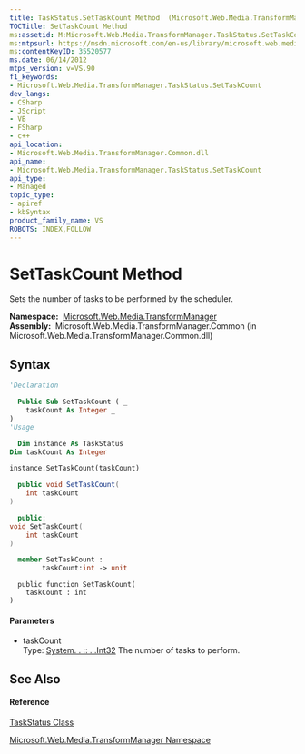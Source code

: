 ```yaml
---
title: TaskStatus.SetTaskCount Method  (Microsoft.Web.Media.TransformManager)
TOCTitle: SetTaskCount Method
ms:assetid: M:Microsoft.Web.Media.TransformManager.TaskStatus.SetTaskCount(System.Int32)
ms:mtpsurl: https://msdn.microsoft.com/en-us/library/microsoft.web.media.transformmanager.taskstatus.settaskcount(v=VS.90)
ms:contentKeyID: 35520577
ms.date: 06/14/2012
mtps_version: v=VS.90
f1_keywords:
- Microsoft.Web.Media.TransformManager.TaskStatus.SetTaskCount
dev_langs:
- CSharp
- JScript
- VB
- FSharp
- c++
api_location:
- Microsoft.Web.Media.TransformManager.Common.dll
api_name:
- Microsoft.Web.Media.TransformManager.TaskStatus.SetTaskCount
api_type:
- Managed
topic_type:
- apiref
- kbSyntax
product_family_name: VS
ROBOTS: INDEX,FOLLOW
---
```


# SetTaskCount Method

Sets the number of tasks to be performed by the scheduler.

**Namespace:**  [Microsoft.Web.Media.TransformManager](microsoft-web-media-transformmanager-namespace.md)  
**Assembly:**  Microsoft.Web.Media.TransformManager.Common (in Microsoft.Web.Media.TransformManager.Common.dll)

## Syntax

``` vb
'Declaration

  Public Sub SetTaskCount ( _
    taskCount As Integer _
)
'Usage

  Dim instance As TaskStatus
Dim taskCount As Integer

instance.SetTaskCount(taskCount)
```

``` csharp
  public void SetTaskCount(
    int taskCount
)
```

``` c++
  public:
void SetTaskCount(
    int taskCount
)
```

``` fsharp
  member SetTaskCount : 
        taskCount:int -> unit 
```

``` jscript
  public function SetTaskCount(
    taskCount : int
)
```

#### Parameters

  - taskCount  
    Type: [System. . :: . .Int32](https://msdn.microsoft.com/en-us/library/td2s409d\(v=vs.90\))  
    The number of tasks to perform.  

## See Also

#### Reference

[TaskStatus Class](taskstatus-class-microsoft-web-media-transformmanager.md)

[Microsoft.Web.Media.TransformManager Namespace](microsoft-web-media-transformmanager-namespace.md)

